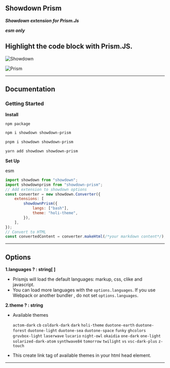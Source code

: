 ## Showdown Prism

**_Showdown extension for Prism.Js_**

**_esm only_**

## Highlight the code block with Prism.JS.

![Showdown](https://raw.githubusercontent.com/showdownjs/logo/master/dist/logo.readme.png)

![Prism](https://encrypted-tbn0.gstatic.com/images?q=tbn:ANd9GcSbjWKYf_38hFwIwCIsKaqoUrbVIm6UaNw1Ww&s)

---

## Documentation

### Getting Started

**Install**

`npm package`

```bash
npm i showdown showdown-prism
```

```bash
pnpm i showdown showdown-prism
```

```bash
yarn add showdown showdown-prism
```

**Set Up**

esm

```js
import showdown from "showdown";
import showdownprism from "showdown-prism";
// Add extension to showdown options
const converter = new showdown.Converter({
    extensions: [
        showdownPrism({
            langs: ["bash"],
            theme: "holi-theme",
        }),
    ],
});
// Convert to HTML
const convertedContent = converter.makeHtml(/*your markdown content*/);
```

---

## Options

**1.languages ? : string[ ]**

-   Prismjs will load the default languages: markup, css, clike and javascript.
-   You can load more languages with the `options.languages`.
    If you use Webpack or another bundler , do not set `options.languages`.

**2.theme ? : string**

-   Available themes

    `actom-dark`
    `cb`
    `coldark-dark`
    `dark`
    `holi-theme`
    `duotone-earth`
    `duotone-forest`
    `duotone-light`
    `duotone-sea`
    `duotone-space`
    `funky`
    `ghcolors`
    `gruvbox-light`
    `laserwave`
    `lucario`
    `night-owl`
    `okaidia`
    `one-dark`
    `one-light`
    `solarized-dark-atom`
    `synthwave84`
    `tomorrow`
    `twilight`
    `vs`
    `vsc-dark-plus`
    `z-touch`

-   This create link tag of available themes in your html head element.

---

